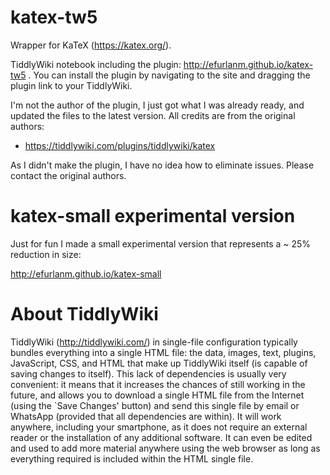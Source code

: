 # katex-tw5

Wrapper for KaTeX (https://katex.org/).

TiddlyWiki notebook including the plugin: http://efurlanm.github.io/katex-tw5 . You can install the plugin by navigating to the site and dragging the plugin link to your TiddlyWiki.

I'm not the author of the plugin, I just got what I was already ready, and updated the files to the latest version. All credits are from the original authors:

* https://tiddlywiki.com/plugins/tiddlywiki/katex

As I didn't make the plugin, I have no idea how to eliminate issues. Please contact the original authors.


# katex-small experimental version

Just for fun I made a small experimental version that represents a ~ 25% reduction in size:

http://efurlanm.github.io/katex-small


# About TiddlyWiki

TiddlyWiki (http://tiddlywiki.com/) in single-file configuration typically bundles everything into a single HTML file: the data, images, text, plugins, JavaScript, CSS, and HTML that make up TiddlyWiki itself (is capable of saving changes to itself). This lack of dependencies is usually very convenient: it means that it increases the chances of still working in the future, and allows you to download a single HTML file from the Internet (using the `Save Changes' button) and send this single file by email or WhatsApp (provided that all dependencies are within). It will work anywhere, including your smartphone, as it does not require an external reader or the installation of any additional software. It can even be edited and used to add more material anywhere using the web browser as long as everything required is included within the HTML single file.
